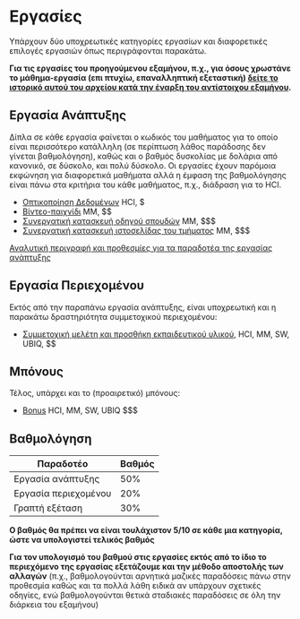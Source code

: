 # Εργασίες
Υπάρχουν δύο υποχρεωτικές κατηγορίες εργασίων και διαφορετικές επιλογές εργασιών όπως περιγράφονται παρακάτω.

**Για τις εργασίες του προηγούμενου εξαμήνου, π.χ., για όσους χρωστάνε το μάθημα-εργασία (επι πτυχίω, επαναλληπτική εξεταστική) [δείτε το ιστορικό αυτού του αρχείου κατά την έναρξη του αντίστοιχου εξαμήνου](https://github.com/courses-ionio/projects/commits/master/README.md).**

## Εργασία Ανάπτυξης
Δίπλα σε κάθε εργασία φαίνεται ο κωδικός του μαθήματος για το οποίο είναι περισσότερο κατάλληλη (σε περίπτωση λάθος παράδοσης δεν γίνεται βαθμολόγηση), καθώς και ο βαθμός δυσκολίας με δολάρια από κανονικό, σε δύσκολο, και πολύ δύσκολο. Οι εργασίες έχουν παρόμοια εκφώνηση για διαφορετικά μαθήματα αλλά η έμφαση της βαθμολόγησης είναι πάνω στα κριτήρια του κάθε μαθήματος, π.χ., διάδραση για το HCI.

* [Οπτικοποίηση Δεδομένων](https://github.com/ioniodi/D3js-US-educational-attainment) HCI, $
* [Βίντεο-παιχνίδι](https://github.com/ioniodi/Shooter) MM, $$
* [Συνεργατική κατασκευή οδηγού σπουδών](study-guide/) MM, $$$
* [Συνεργατική κατασκευή ιστοσελίδας του τμήματος](sitedi-updated/) MM, $$$

[Αναλυτική περιγραφή και προθεσμίες για τα παραδοτέα της εργασίας ανάπτυξης](dev/)

## Εργασία Περιεχομένου
Εκτός από την παραπάνω εργασία ανάπτυξης, είναι υποχρεωτική και η παρακάτω δραστηριότητα συμμετοχικού περιεχομένου:

* [Συμμετοχική μελέτη και προσθήκη εκπαιδευτικού υλικού](social/), HCI, MM, SW, UBIQ, $$

## Μπόνους
Τέλος, υπάρχει και το (προαιρετικό) μπόνους:
* [Bonus](bonus/) HCI, MM, SW, UBIQ $$$

## Βαθμολόγηση
| Παραδοτέο |	Βαθμός |
| --- | --- |
| Εργασία ανάπτυξης | 50% |
| Εργασία περιεχομένου | 20% |
| Γραπτή εξέταση | 30% |

**Ο βαθμός θα πρέπει να είναι τουλάχιστον 5/10 σε κάθε μια κατηγορία, ώστε να υπολογιστεί τελικός βαθμός** 

**Για τον υπολογισμό του βαθμού στις εργασίες εκτός από το ίδιο το περιεχόμενο της εργασίας εξετάζουμε και την μέθοδο αποστολής των αλλαγών** (π.χ., βαθμολογούνται αρνητικά μαζικές παραδόσεις πάνω στην προθεσμία καθώς και τα πολλά λάθη ειδικά αν υπάρχουν σχετικές οδηγίες, ενώ βαθμολογούνται θετικά σταδιακές παραδόσεις σε όλη την διάρκεια του εξαμήνου)
